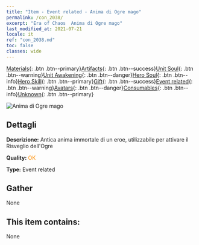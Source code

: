 ```yaml
---
title: "Item - Event related - Anima di Ogre mago"
permalink: /con_2038/
excerpt: "Era of Chaos  Anima di Ogre mago"
last_modified_at: 2021-07-21
locale: it
ref: "con_2038.md"
toc: false
classes: wide
---
```

 [Materials](/ItemsIT/){: .btn .btn--primary}[Artifacts](/ItemsIT/Artifacts/){: .btn .btn--success}[Unit Soul](/ItemsIT/UnitSoul/){: .btn .btn--warning}[Unit Awakening](/ItemsIT/UnitAwakening/){: .btn .btn--danger}[Hero Soul](/ItemsIT/HeroSoul/){: .btn .btn--info}[Hero Skill](/ItemsIT/HeroSkill/){: .btn .btn--primary}[Gift](/ItemsIT/Gift/){: .btn .btn--success}[Event related](/ItemsIT/Events/){: .btn .btn--warning}[Avatars](/ItemsIT/Avatars/){: .btn .btn--danger}[Consumables](/ItemsIT/Consumables/){: .btn .btn--info}[Unknown](/ItemsIT/Unknown/){: .btn .btn--primary}

 ![Anima di Ogre mago](/images/t/juexing_404.png)

## Dettagli
 **Descrizione:** Antica anima immortale di un eroe, utilizzabile per attivare il Risveglio dell'Ogre

 **Quality:** <span style="color: #FF8C00">OK</span>

 **Type:** Event related

## Gather

  None

## This item contains:

  None

